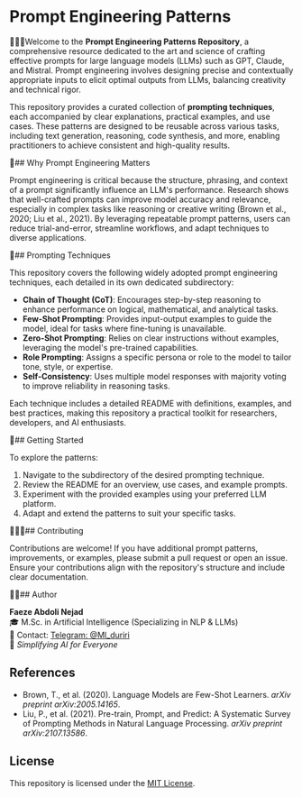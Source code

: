 # Prompt Engineering Patterns 

💁🏻‍♀️Welcome to the **Prompt Engineering Patterns Repository**, a comprehensive resource dedicated to the art and science of crafting effective prompts for large language models (LLMs) such as GPT, Claude, and Mistral. Prompt engineering involves designing precise and contextually appropriate inputs to elicit optimal outputs from LLMs, balancing creativity and technical rigor.

This repository provides a curated collection of **prompting techniques**, each accompanied by clear explanations, practical examples, and use cases. These patterns are designed to be reusable across various tasks, including text generation, reasoning, code synthesis, and more, enabling practitioners to achieve consistent and high-quality results.

📑## Why Prompt Engineering Matters

Prompt engineering is critical because the structure, phrasing, and context of a prompt significantly influence an LLM's performance. Research shows that well-crafted prompts can improve model accuracy and relevance, especially in complex tasks like reasoning or creative writing (Brown et al., 2020; Liu et al., 2021). By leveraging repeatable prompt patterns, users can reduce trial-and-error, streamline workflows, and adapt techniques to diverse applications.

🧧## Prompting Techniques

This repository covers the following widely adopted prompt engineering techniques, each detailed in its own dedicated subdirectory:

- **Chain of Thought (CoT)**: Encourages step-by-step reasoning to enhance performance on logical, mathematical, and analytical tasks.
- **Few-Shot Prompting**: Provides input-output examples to guide the model, ideal for tasks where fine-tuning is unavailable.
- **Zero-Shot Prompting**: Relies on clear instructions without examples, leveraging the model's pre-trained capabilities.
- **Role Prompting**: Assigns a specific persona or role to the model to tailor tone, style, or expertise.
- **Self-Consistency**: Uses multiple model responses with majority voting to improve reliability in reasoning tasks.

Each technique includes a detailed README with definitions, examples, and best practices, making this repository a practical toolkit for researchers, developers, and AI enthusiasts.

🎨## Getting Started

To explore the patterns:
1. Navigate to the subdirectory of the desired prompting technique.
2. Review the README for an overview, use cases, and example prompts.
3. Experiment with the provided examples using your preferred LLM platform.
4. Adapt and extend the patterns to suit your specific tasks.

👩🏻‍💻## Contributing

Contributions are welcome! If you have additional prompt patterns, improvements, or examples, please submit a pull request or open an issue. Ensure your contributions align with the repository's structure and include clear documentation.

👩🏻## Author

**Faeze Abdoli Nejad**  
🎓 M.Sc. in Artificial Intelligence (Specializing in NLP & LLMs)  
📧 Contact: [Telegram: @Ml_duriri](https://t.me/Ml_duriri)  
🌟 *Simplifying AI for Everyone*

## References

- Brown, T., et al. (2020). Language Models are Few-Shot Learners. *arXiv preprint arXiv:2005.14165*.
- Liu, P., et al. (2021). Pre-train, Prompt, and Predict: A Systematic Survey of Prompting Methods in Natural Language Processing. *arXiv preprint arXiv:2107.13586*.

## License

This repository is licensed under the [MIT License](LICENSE).
